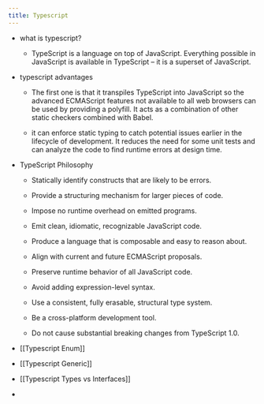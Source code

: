 ```yaml
---
title: Typescript
---
```


- what is typescript?
	 - TypeScript is a language on top of JavaScript. Everything possible in JavaScript is available in TypeScript – it is a superset of JavaScript.

- typescript advantages
	 - The first one is that it transpiles TypeScript into JavaScript so the advanced ECMAScript features not available to all web browsers can be used by providing a polyfill. It acts as a combination of other static checkers combined with Babel.

	 - it can enforce static typing to catch potential issues earlier in the lifecycle of development. It reduces the need for some unit tests and can analyze the code to find runtime errors at design time.

- TypeScript Philosophy
	 - Statically identify constructs that are likely to be errors.

	 - Provide a structuring mechanism for larger pieces of code.

	 - Impose no runtime overhead on emitted programs.

	 - Emit clean, idiomatic, recognizable JavaScript code.

	 - Produce a language that is composable and easy to reason about.

	 - Align with current and future ECMAScript proposals.

	 - Preserve runtime behavior of all JavaScript code.

	 - Avoid adding expression-level syntax.

	 - Use a consistent, fully erasable, structural type system.

	 - Be a cross-platform development tool.

	 - Do not cause substantial breaking changes from TypeScript 1.0.

- [[Typescript Enum]]

- [[Typescript Generic]]

- [[Typescript Types vs Interfaces]] 

- 
